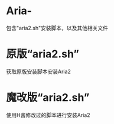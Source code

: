 # Aria-
包含"aria2.sh"安装脚本，以及其他相关文件


# 原版“aria2.sh”
获取原版安装脚本安装Aria2

# 魔改版“aria2.sh”
使用H酱修改过的脚本进行安装Aria2
